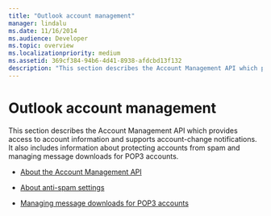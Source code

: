 ```yaml
---
title: "Outlook account management"
manager: lindalu
ms.date: 11/16/2014
ms.audience: Developer
ms.topic: overview
ms.localizationpriority: medium
ms.assetid: 369cf384-94b6-4d41-8938-afdcbd13f132
description: "This section describes the Account Management API which provides access to account information and supports account-change notifications. It also includes information about protecting accounts from spam and managing message downloads for POP3 accounts."
---
```


# Outlook account management

This section describes the Account Management API which provides access to account information and supports account-change notifications. It also includes information about protecting accounts from spam and managing message downloads for POP3 accounts.

- [About the Account Management API](about-the-account-management-api.md)
    
- [About anti-spam settings](about-anti-spam-settings.md)
    
- [Managing message downloads for POP3 accounts](managing-message-downloads-for-pop3-accounts.md)
    

